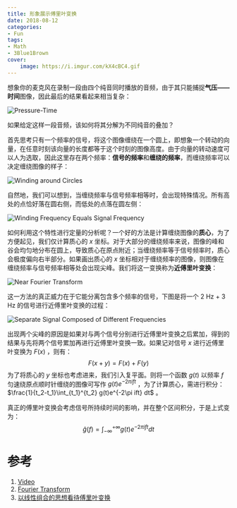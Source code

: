 ```yaml
---
title: 形象展示傅里叶变换
date: 2018-08-12
categories:
- Fun
tags:
- Math
- 3Blue1Brown
cover:
    image: https://i.imgur.com/kX4cBC4.gif
---
```


想象你的麦克风在录制一段由四个纯音同时播放的音频，由于其只能捕捉**气压——时间**图像，因此最后的结果看起来相当复杂：

![Pressure-Time](https://i.imgur.com/H5kzT4t.png)

如果给定这样一段音频，该如何将其分解为不同纯音的叠加？

首先思考只有一个频率的信号，将这个图像缠绕在一个圆上，即想象一个转动的向量，在任意时刻该向量的长度都等于这个时刻的图像高度。由于向量的转动速度可以人为选取，因此这里存在两个频率：**信号的频率**和**缠绕的频率**，而缠绕频率可以决定缠绕图像的样子：

![Winding around Circles](https://i.imgur.com/GqcrCg2.png)

自然地，我们可以想到，当缠绕频率与信号频率相等时，会出现特殊情况。所有高处的点恰好落在圆右侧，而低处的点落在圆左侧：

![Winding Frequency Equals Signal Frequency](https://i.imgur.com/B4FRdAs.png)

如何利用这个特性进行定量的分析呢？一个好的方法是计算缠绕图像的**质心**，为了方便起见，我们仅计算质心的 $x$ 坐标。对于大部分的缠绕频率来说，图像的峰和谷会均匀地分布在圆上，导致质心在原点附近；当缠绕频率等于信号频率时，质心会极度偏向右半部分。如果画出质心的 $x$ 坐标相对于缠绕频率的图像，则图像在缠绕频率与信号频率相等处会出现尖峰。我们将这一变换称为**近傅里叶变换**：

![Near Fourier Transform](https://i.imgur.com/Rd38ffU.png)

这一方法的真正威力在于它能分离包含多个频率的信号，下图是将一个 2 Hz + 3 Hz 的信号进行近傅里叶变换的过程：

![Separate Signal Composed of Different Frequencies](https://i.imgur.com/kX4cBC4.gif)

出现两个尖峰的原因是如果对与两个信号分别进行近傅里叶变换之后累加，得到的结果与先将两个信号累加再进行近傅里叶变换一致。如果记对信号 $x$ 进行近傅里叶变换为 $F(x)$ ，则有：
$$
F(x+y) = F(x) + F(y)
$$
为了将质心的 $y$ 坐标也考虑进来，我们引入复平面。则将一个函数 $g(t)$ 以频率 $f$ 匀速绕原点顺时针缠绕的图像可写作 $g(t)e^{-2\pi ift}$ ，为了计算质心，需进行积分： $\frac{1}{t_2-t_1}\int_{t_1}^{t_2} g(t)e^{-2\pi ift} dt$ 。

真正的傅里叶变换会考虑信号所持续时间的影响，并在整个区间积分，于是上式变为：
$$
\hat{g}(f) = \int_{-\infty}^{+\infty} g(t)e^{-2\pi ift} dt
$$

# 参考

1. [Video](https://www.bilibili.com/video/av19141078)
2. [Fourier Transform](https://en.wikipedia.org/wiki/Fourier_transform)
3. [以线性组合的思想看待傅里叶变换](https://www.matongxue.com/madocs/619.html)
